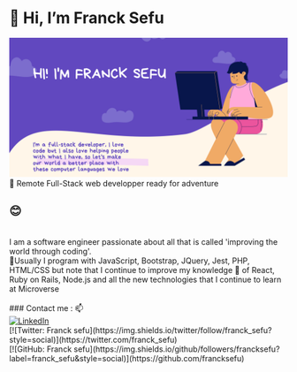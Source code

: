 <h1> 👋 Hi, I’m Franck Sefu</h1>
<img src='franck.png' alt='me'>
<br>👀 Remote Full-Stack web developper ready for adventure <h2>😊</h2>
<br>
I am a software engineer passionate about all that is called 'improving the world through coding'.<br>
💞️Usually I program with JavaScript, Bootstrap, JQuery, Jest, PHP, HTML/CSS but note that I continue to improve my knowledge 🌱 of React, Ruby on Rails, Node.js and all the new technologies that I continue to learn at Microverse
<br><br>
### Contact me :
📫
<br>
<a href="https://www.linkedin.com/in/franck-sefu-884705254/" target="_blank"><img src="https://img.shields.io/badge/LinkedIn-%230077B5.svg?&style=flat-square&logo=linkedin&logoColor=white" alt="LinkedIn"></a><br>
[![Twitter: Franck sefu](https://img.shields.io/twitter/follow/franck_sefu?style=social)](https://twitter.com/franck_sefu)<br>
[![GitHub: Franck sefu](https://img.shields.io/github/followers/francksefu?label=franck_sefu&style=social)](https://github.com/francksefu)<br>


<!--
- 👀 I’m interested by find the way to help others and make life eazy for people, i think it possible by coding
- 🌱I’m currently learning news about many language of prommation (javaScript, HTML5, Bootstrap,...)
- 💞️I’m looking to collaborate on project use javaScrip, HTML5, PHP, JQuery, Bootstrap
- 📫How to reach me at my address email francksefu1998@gmail.com
-->
<!--
francksefu/francksefu is a ✨ special ✨ repository because its `README.md` (this file) appears on your GitHub profile.
You can click the Preview link to take a look at your changes.
--->
